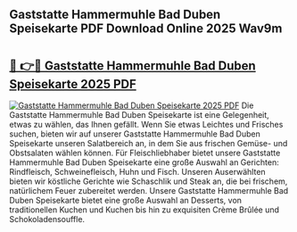 ## Gaststatte Hammermuhle Bad Duben Speisekarte PDF Download Online 2025 Wav9m

# <h2><a href="http://gc773r.nevu.top/?p=Gaststatte+Hammermuhle+Bad+Duben+Speisekarte">🔗 👉🔴 Gaststatte Hammermuhle Bad Duben Speisekarte 2025 PDF</a></h2>

[![Gaststatte Hammermuhle Bad Duben Speisekarte 2025 PDF](https://i.imgur.com/dBaPXMq.png)](http://gc773r.nevu.top/?p=Gaststatte+Hammermuhle+Bad+Duben+Speisekarte)
Die Gaststatte Hammermuhle Bad Duben Speisekarte ist eine Gelegenheit, etwas zu wählen, das Ihnen gefällt. Wenn Sie etwas Leichtes und Frisches suchen, bieten wir auf unserer Gaststatte Hammermuhle Bad Duben Speisekarte unseren Salatbereich an, in dem Sie aus frischen Gemüse- und Obstsalaten wählen können. Für Fleischliebhaber bietet unsere Gaststatte Hammermuhle Bad Duben Speisekarte eine große Auswahl an Gerichten: Rindfleisch, Schweinefleisch, Huhn und Fisch. Unseren Auserwählten bieten wir köstliche Gerichte wie Schaschlik und Steak an, die bei frischem, natürlichem Feuer zubereitet werden. Unsere Gaststatte Hammermuhle Bad Duben Speisekarte bietet eine große Auswahl an Desserts, von traditionellen Kuchen und Kuchen bis hin zu exquisiten Crème Brûlée und Schokoladensouffle.
